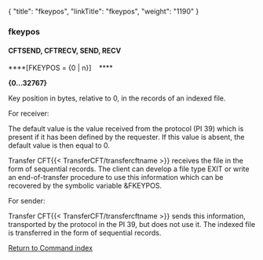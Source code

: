 {
    "title": "fkeypos",
    "linkTitle": "fkeypos",
    "weight": "1190"
}<span id="fkeypos"></span>

### fkeypos

#### CFTSEND, CFTRECV, SEND, RECV

****\[FKEYPOS = {0 | n}\]    ****

****{0...32767}****

Key position in bytes, relative to 0, in the records of an indexed
file.

For receiver:

The default value is the value received from the protocol (PI 39) which
is present if it has been defined by the requester. If this value is absent,
the default value is then equal to 0.

Transfer CFT{{< TransferCFT/transfercftname  >}} receives the file in the form of sequential records. The
client can develop a file type EXIT or write an end-of-transfer procedure
to use this information which can be recovered by the symbolic variable
&FKEYPOS.

For sender:

Transfer CFT{{< TransferCFT/transfercftname  >}} sends this information, transported by the protocol in the
PI 39, but does not use it. The indexed file is transferred in the form
of sequential records.

[Return to Command index](../../)
